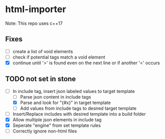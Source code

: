 # html-importer

Note: This repo uses c++17

## Fixes

- [ ] create a list of void elements
- [ ] check if potential tags match a void element
- [x] continue until '>' is found even on the next line or if another '<' occurs

## TODO not set in stone

- [ ] In include tag, insert json labeled values to target template
  - [ ] Parse json content in include tags
  - [x] Parse and look for "{#x}" in target template
  - [ ] Add values from include tags to desired target template
- [ ] Insert/Replace includes with desired template into a build folder
- [x] Allow multiple json elements in include tag
- [x] Seperate "engine" from set template rules
- [ ] Correctly ignore non-html files
